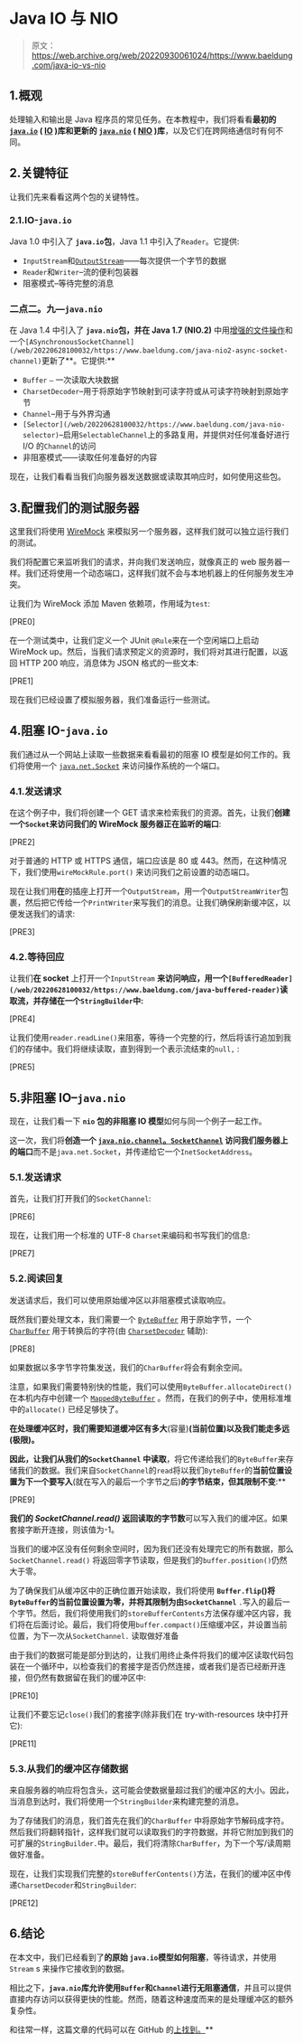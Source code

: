 # Java IO 与 NIO

> 原文：<https://web.archive.org/web/20220930061024/https://www.baeldung.com/java-io-vs-nio>

## 1.概观

处理输入和输出是 Java 程序员的常见任务。在本教程中，我们将看看**最初的 [`java.io`](https://web.archive.org/web/20220628100032/https://docs.oracle.com/en/java/javase/11/docs/api/java.base/java/io/package-summary.html) ( [IO](/web/20220628100032/https://www.baeldung.com/java-io) )库和更新的 [`java.nio`](https://web.archive.org/web/20220628100032/https://docs.oracle.com/en/java/javase/11/docs/api/java.base/java/nio/package-summary.html) ( [NIO](/web/20220628100032/https://www.baeldung.com/tag/java-nio/) )库**，以及它们在跨网络通信时有何不同。

## 2.关键特征

让我们先来看看这两个包的关键特性。

### 2.1.IO-`java.io`

Java 1.0 中引入了 **`java.io`包**，Java 1.1 中引入了`Reader`。它提供:

*   `InputStream`和[`OutputStream`](/web/20220628100032/https://www.baeldung.com/java-outputstream)——每次提供一个字节的数据
*   `Reader`和`Writer`–流的便利包装器
*   阻塞模式–等待完整的消息

### 二点二。九—`java.nio`

在 Java 1.4 中引入了 **`java.nio`包，并在 Java 1.7 (NIO.2)** 中用[增强的文件操作](/web/20220628100032/https://www.baeldung.com/java-nio-2-file-api)和一个`[ASynchronousSocketChannel](/web/20220628100032/https://www.baeldung.com/java-nio2-async-socket-channel)`更新了**。它提供:**

*   `Buffer` `–` 一次读取大块数据
*   `CharsetDecoder`–用于将原始字节映射到可读字符或从可读字符映射到原始字节
*   `Channel`–用于与外界沟通
*   `[Selector](/web/20220628100032/https://www.baeldung.com/java-nio-selector)`–启用`SelectableChannel`上的多路复用，并提供对任何准备好进行 I/O 的`Channel`的访问
*   非阻塞模式——读取任何准备好的内容

现在，让我们看看当我们向服务器发送数据或读取其响应时，如何使用这些包。

## 3.配置我们的测试服务器

这里我们将使用 [WireMock](/web/20220628100032/https://www.baeldung.com/introduction-to-wiremock) 来模拟另一个服务器，这样我们就可以独立运行我们的测试。

我们将配置它来监听我们的请求，并向我们发送响应，就像真正的 web 服务器一样。我们还将使用一个动态端口，这样我们就不会与本地机器上的任何服务发生冲突。

让我们为 WireMock 添加 Maven 依赖项，作用域为`test`:

[PRE0]

在一个测试类中，让我们定义一个 JUnit `@Rule`来在一个空闲端口上启动 WireMock up。然后，当我们请求预定义的资源时，我们将对其进行配置，以返回 HTTP 200 响应，消息体为 JSON 格式的一些文本:

[PRE1]

现在我们已经设置了模拟服务器，我们准备运行一些测试。

## 4.阻塞 IO-`java.io`

我们通过从一个网站上读取一些数据来看看最初的阻塞 IO 模型是如何工作的。我们将使用一个 [`java.net.Socket`](https://web.archive.org/web/20220628100032/https://docs.oracle.com/en/java/javase/11/docs/api/java.base/java/net/Socket.html) 来访问操作系统的一个端口。

### 4.1.发送请求

在这个例子中，我们将创建一个 GET 请求来检索我们的资源。首先，让我们**创建一个`Socket`来访问我们的 WireMock 服务器正在监听的端口**:

[PRE2]

对于普通的 HTTP 或 HTTPS 通信，端口应该是 80 或 443。然而，在这种情况下，我们使用`wireMockRule.port()` 来访问我们之前设置的动态端口。

现在让我们用**在**的插座上打开一个`OutputStream`，用一个`OutputStreamWriter`包裹，然后把它传给一个`PrintWriter`来写我们的消息。让我们确保刷新缓冲区，以便发送我们的请求:

[PRE3]

### 4.2.等待回应

让我们**在 socket** 上打开一个`InputStream` **来访问响应，用一个`[BufferedReader](/web/20220628100032/https://www.baeldung.com/java-buffered-reader)`读取流，并存储在一个`StringBuilder`中:**

[PRE4]

让我们使用`reader.readLine()`来阻塞，等待一个完整的行，然后将该行追加到我们的存储中。我们将继续读取，直到得到一个表示流结束的`null,` :

[PRE5]

## 5.非阻塞 IO–`java.nio`

现在，让我们看一下 **`nio` 包的非阻塞 IO 模型**如何与同一个例子一起工作。

这一次，我们将**创造一个 [`java.nio.channel`。`SocketChannel`](https://web.archive.org/web/20220628100032/https://docs.oracle.com/en/java/javase/11/docs/api/java.base/java/nio/channels/SocketChannel.html) 访问我们服务器上的端口**而不是`java.net.Socket`，并传递给它一个`InetSocketAddress`。

### 5.1.发送请求

首先，让我们打开我们的`SocketChannel`:

[PRE6]

现在，让我们用一个标准的 UTF-8 `Charset`来编码和书写我们的信息:

[PRE7]

### 5.2.阅读回复

发送请求后，我们可以使用原始缓冲区以非阻塞模式读取响应。

既然我们要处理文本，我们需要一个 [`ByteBuffer`](https://web.archive.org/web/20220628100032/https://docs.oracle.com/en/java/javase/11/docs/api/java.base/java/nio/ByteBuffer.html) 用于原始字节，一个 [`CharBuffer`](https://web.archive.org/web/20220628100032/https://docs.oracle.com/en/java/javase/11/docs/api/java.base/java/nio/CharBuffer.html) 用于转换后的字符(由 [`CharsetDecoder`](https://web.archive.org/web/20220628100032/https://docs.oracle.com/en/java/javase/11/docs/api/java.base/java/nio/charset/CharsetDecoder.html) 辅助):

[PRE8]

如果数据以多字节字符集发送，我们的`CharBuffer`将会有剩余空间。

注意，如果我们需要特别快的性能，我们可以使用`ByteBuffer.allocateDirect()`在本机内存中创建一个 [`MappedByteBuffer`](https://web.archive.org/web/20220628100032/https://docs.oracle.com/en/java/javase/11/docs/api/java.base/java/nio/MappedByteBuffer.html) 。然而，在我们的例子中，使用标准堆中的`allocate()` 已经足够快了。

**在处理缓冲区时，我们需要知道缓冲区有多大**(容量)**(当前位置)**以及我们能走多远**(极限)。**

 **因此，让我们从我们的`SocketChannel` 中读取**，将它传递给我们的`ByteBuffer`来存储我们的数据。我们来自`SocketChannel`的`read`将以我们`ByteBuffer`的**当前位置设置为下一个要写入**(就在写入的最后一个字节之后)**的字节结束，但其限制不变**:**

[PRE9]

**我们的 *SocketChannel.read()* 返回读取的字节数**可以写入我们的缓冲区。如果套接字断开连接，则该值为-1。

当我们的缓冲区没有任何剩余空间时，因为我们还没有处理完它的所有数据，那么`SocketChannel.read()` 将返回零字节读取，但是我们的`buffer.position()`仍然大于零。

为了确保我们从缓冲区中的正确位置开始读取，我们将使用 **`Buffer.flip`()将`ByteBuffer`的当前位置设置为零，并将其限制为由`SocketChannel`** `.`写入的最后一个字节。然后，我们将使用我们的`storeBufferContents`方法保存缓冲区内容，我们将在后面讨论。最后，我们将使用`buffer.compact()`压缩缓冲区，并设置当前位置，为下一次从`SocketChannel.` 读取做好准备

由于我们的数据可能是部分到达的，让我们用终止条件将我们的缓冲区读取代码包装在一个循环中，以检查我们的套接字是否仍然连接，或者我们是否已经断开连接，但仍然有数据留在我们的缓冲区中:

[PRE10]

让我们不要忘记`close()`我们的套接字(除非我们在 try-with-resources 块中打开它):

[PRE11]

### 5.3.从我们的缓冲区存储数据

来自服务器的响应将包含头，这可能会使数据量超过我们的缓冲区的大小。因此，当消息到达时，我们将使用一个`StringBuilder`来构建完整的消息。

为了存储我们的消息，我们首先在我们的`CharBuffer` 中将原始字节解码成字符。然后我们将翻转指针，这样我们就可以读取我们的字符数据，并将它附加到我们的可扩展的`StringBuilder.`中。最后，我们将清除`CharBuffer`，为下一个写/读周期做好准备。

现在，让我们实现我们完整的`storeBufferContents()`方法，在我们的缓冲区中传递`CharsetDecoder`和`StringBuilder`:

[PRE12]

## 6.结论

在本文中，我们已经看到了**的原始 `java.io`模型如何阻塞**，等待请求，并使用`Stream` s 来操作它接收到的数据。

相比之下，**`java.nio`库允许使用`Buffer`和`Channel`进行无阻塞通信**，并且可以提供直接内存访问以获得更快的性能。然而，随着这种速度而来的是处理缓冲区的额外复杂性。

和往常一样，这篇文章的代码可以在 GitHub 的[上找到。](https://web.archive.org/web/20220628100032/https://github.com/eugenp/tutorials/tree/master/core-java-modules/core-java-io-2)**